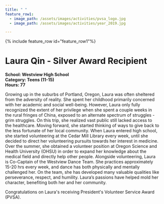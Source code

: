 ```yaml
---
title: " "
feature_row1:
  - image_path: /assets/images/activities/pvsa_logo.jpg
  - image_path: /assets/images/activities/year_2019.jpg

---
```


{% include feature_row id="feature_row1"%}

# Laura Qin - Silver Award Recipient

**School: Westview High School**  
**Category: Teens (11-15)**  
**Hours: 77**  

Growing up in the suburbs of Portland, Oregon, Laura was often sheltered from the adversity of reality. She spent her childhood primarily concerned with her academic and social well-being. However, Laura only fully recognized the extent of her privilege when she spent a couple weeks in the rural fringes of China, exposed to an alternate spectrum of struggles - grim struggles. On this trip, she realized vast public still lacked access to the healthcare. Moving forward, she started thinking of ways to give back to the less fortunate of her local community. When Laura entered high school, she started volunteering at the Cedar Mill Library every week, until she decided to direct her volunteering pursuits towards her interest in medicine. Over the summer, she obtained a volunteer position at Oregon Science and Health University (OHSU) in order to expand her knowledge about the medical field and directly help other people. Alongside volunteering, Laura is Co-Captain of the Westview Dance Team. She practices approximately 15-20 hrs every week, and dance has both physically and mentally challenged her. On the team, she has developed many valuable qualities like perseverance, respect, and humility. Laura’s passions have helped mold her character, benefiting both her and her community.

Congratulations on Laura's receiving President's Volunteer Service Award (PVSA).
